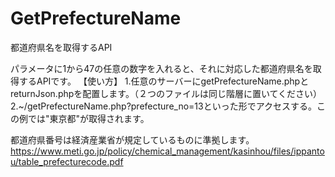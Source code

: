 # GetPrefectureName
都道府県名を取得するAPI

パラメータに1から47の任意の数字を入れると、それに対応した都道府県名を取得するAPIです。
【使い方】
1.任意のサーバーにgetPrefectureName.phpとreturnJson.phpを配置します。（２つのファイルは同じ階層に置いてください）
2.~/getPrefectureName.php?prefecture_no=13といった形でアクセスする。この例では"東京都"が取得されます。

都道府県番号は経済産業省が規定しているものに準拠します。
https://www.meti.go.jp/policy/chemical_management/kasinhou/files/ippantou/table_prefecturecode.pdf

